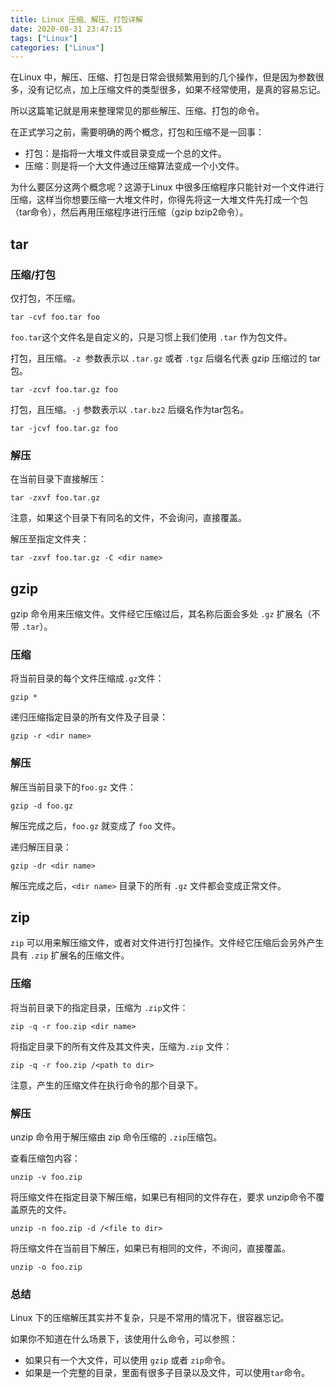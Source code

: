 ```yaml
---
title: Linux 压缩、解压、打包详解
date: 2020-08-31 23:47:15
tags: ["Linux"]
categories: ["Linux"]
---
```


在Linux 中，解压、压缩、打包是日常会很频繁用到的几个操作，但是因为参数很多，没有记忆点，加上压缩文件的类型很多，如果不经常使用，是真的容易忘记。

<!-- more -->

所以这篇笔记就是用来整理常见的那些解压、压缩、打包的命令。

在正式学习之前，需要明确的两个概念，打包和压缩不是一回事：
* 打包：是指将一大堆文件或目录变成一个总的文件。
* 压缩：则是将一个大文件通过压缩算法变成一个小文件。

为什么要区分这两个概念呢？这源于Linux 中很多压缩程序只能针对一个文件进行压缩，这样当你想要压缩一大堆文件时，你得先将这一大堆文件先打成一个包（tar命令），然后再用压缩程序进行压缩（gzip bzip2命令）。

## tar
### 压缩/打包

仅打包，不压缩。
```
tar -cvf foo.tar foo
```

`foo.tar`这个文件名是自定义的，只是习惯上我们使用 `.tar` 作为包文件。

打包，且压缩。`-z `参数表示以 `.tar.gz` 或者 `.tgz` 后缀名代表 gzip 压缩过的 tar 包。
```
tar -zcvf foo.tar.gz foo
```

打包，且压缩。`-j` 参数表示以 `.tar.bz2` 后缀名作为tar包名。
```
tar -jcvf foo.tar.gz foo
```

### 解压
在当前目录下直接解压：
```
tar -zxvf foo.tar.gz
```
注意，如果这个目录下有同名的文件，不会询问，直接覆盖。

解压至指定文件夹：
```
tar -zxvf foo.tar.gz -C <dir name>
```

## gzip
gzip 命令用来压缩文件。文件经它压缩过后，其名称后面会多处 `.gz` 扩展名（不带 `.tar`）。

### 压缩
将当前目录的每个文件压缩成`.gz`文件：
```
gzip *
```

递归压缩指定目录的所有文件及子目录：
```
gzip -r <dir name>
```

### 解压

解压当前目录下的`foo.gz` 文件：
```
gzip -d foo.gz
```
解压完成之后，`foo.gz` 就变成了 `foo` 文件。

递归解压目录：
```
gzip -dr <dir name>
```
解压完成之后，`<dir name>` 目录下的所有 `.gz` 文件都会变成正常文件。

## zip
`zip` 可以用来解压缩文件，或者对文件进行打包操作。文件经它压缩后会另外产生具有 `.zip` 扩展名的压缩文件。

### 压缩

将当前目录下的指定目录，压缩为 `.zip`文件：
```
zip -q -r foo.zip <dir name>
```

将指定目录下的所有文件及其文件夹，压缩为`.zip` 文件：
```
zip -q -r foo.zip /<path to dir>
```
注意，产生的压缩文件在执行命令的那个目录下。

### 解压
unzip 命令用于解压缩由 zip 命令压缩的 `.zip`压缩包。

查看压缩包内容：
```
unzip -v foo.zip
```

将压缩文件在指定目录下解压缩，如果已有相同的文件存在，要求 unzip命令不覆盖原先的文件。

```
unzip -n foo.zip -d /<file to dir>
```

将压缩文件在当前目下解压，如果已有相同的文件，不询问，直接覆盖。

```
unzip -o foo.zip
```

### 总结
Linux 下的压缩解压其实并不复杂，只是不常用的情况下，很容器忘记。

如果你不知道在什么场景下，该使用什么命令，可以参照：
* 如果只有一个大文件，可以使用 `gzip` 或者 `zip`命令。
* 如果是一个完整的目录，里面有很多子目录以及文件，可以使用`tar`命令。
